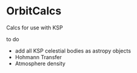 # OrbitCalcs
Calcs for use with KSP

to do
 - add all KSP celestial bodies as astropy objects
 - Hohmann Transfer
 - Atmosphere density
